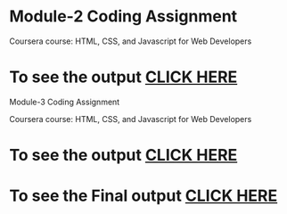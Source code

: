 # Module-2 Coding Assignment

Coursera course: HTML, CSS, and Javascript for Web Developers

# To see the output [CLICK HERE](https://webbud.github.io/coursera/Assignments/module-2/index.html)

 Module-3 Coding Assignment

Coursera course: HTML, CSS, and Javascript for Web Developers

# To see the output [CLICK HERE](https://webbud.github.io/coursera/Assignments/module-3)

# To see the Final output [CLICK HERE](https://webbud.github.io/coursera/Assignments/module-5)
